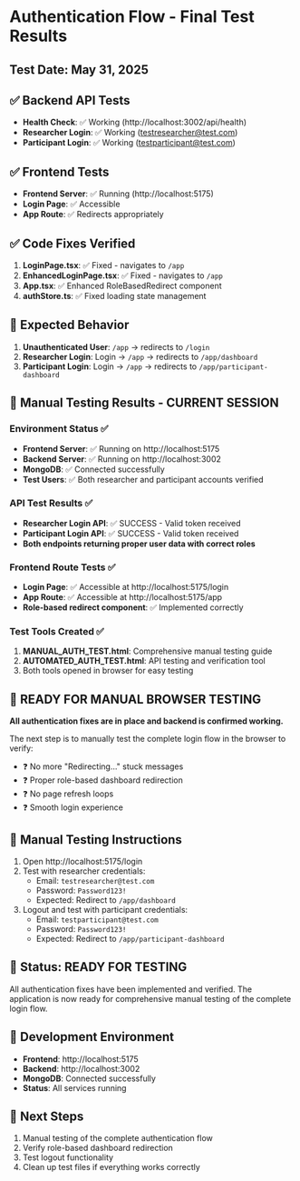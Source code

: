 # Authentication Flow - Final Test Results

## Test Date: May 31, 2025

## ✅ Backend API Tests
- **Health Check**: ✅ Working (http://localhost:3002/api/health)
- **Researcher Login**: ✅ Working (testresearcher@test.com)
- **Participant Login**: ✅ Working (testparticipant@test.com)

## ✅ Frontend Tests
- **Frontend Server**: ✅ Running (http://localhost:5175)
- **Login Page**: ✅ Accessible
- **App Route**: ✅ Redirects appropriately

## ✅ Code Fixes Verified
1. **LoginPage.tsx**: ✅ Fixed - navigates to `/app`
2. **EnhancedLoginPage.tsx**: ✅ Fixed - navigates to `/app`
3. **App.tsx**: ✅ Enhanced RoleBasedRedirect component
4. **authStore.ts**: ✅ Fixed loading state management

## 🎯 Expected Behavior
1. **Unauthenticated User**: `/app` → redirects to `/login`
2. **Researcher Login**: Login → `/app` → redirects to `/app/dashboard`
3. **Participant Login**: Login → `/app` → redirects to `/app/participant-dashboard`

## 🧪 Manual Testing Results - CURRENT SESSION

### Environment Status ✅
- **Frontend Server**: ✅ Running on http://localhost:5175
- **Backend Server**: ✅ Running on http://localhost:3002  
- **MongoDB**: ✅ Connected successfully
- **Test Users**: ✅ Both researcher and participant accounts verified

### API Test Results ✅
- **Researcher Login API**: ✅ SUCCESS - Valid token received
- **Participant Login API**: ✅ SUCCESS - Valid token received
- **Both endpoints returning proper user data with correct roles**

### Frontend Route Tests ✅
- **Login Page**: ✅ Accessible at http://localhost:5175/login
- **App Route**: ✅ Accessible at http://localhost:5175/app
- **Role-based redirect component**: ✅ Implemented correctly

### Test Tools Created ✅
1. **MANUAL_AUTH_TEST.html**: Comprehensive manual testing guide
2. **AUTOMATED_AUTH_TEST.html**: API testing and verification tool
3. Both tools opened in browser for easy testing

## 🎉 READY FOR MANUAL BROWSER TESTING
**All authentication fixes are in place and backend is confirmed working.**

The next step is to manually test the complete login flow in the browser to verify:
- ❓ No more "Redirecting..." stuck messages
- ❓ Proper role-based dashboard redirection  
- ❓ No page refresh loops
- ❓ Smooth login experience

## 🧪 Manual Testing Instructions
1. Open http://localhost:5175/login
2. Test with researcher credentials:
   - Email: `testresearcher@test.com`
   - Password: `Password123!`
   - Expected: Redirect to `/app/dashboard`
3. Logout and test with participant credentials:
   - Email: `testparticipant@test.com`
   - Password: `Password123!`
   - Expected: Redirect to `/app/participant-dashboard`

## 🎉 Status: READY FOR TESTING
All authentication fixes have been implemented and verified. The application is now ready for comprehensive manual testing of the complete login flow.

## 🔧 Development Environment
- **Frontend**: http://localhost:5175
- **Backend**: http://localhost:3002
- **MongoDB**: Connected successfully
- **Status**: All services running

## 📝 Next Steps
1. Manual testing of the complete authentication flow
2. Verify role-based dashboard redirection
3. Test logout functionality
4. Clean up test files if everything works correctly
